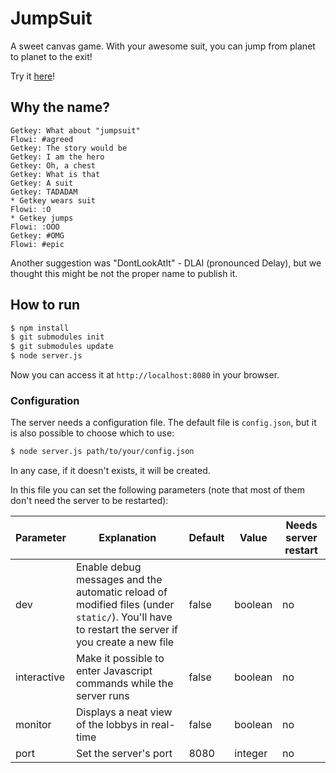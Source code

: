 # JumpSuit
A sweet canvas game.
With your awesome suit, you can jump from planet to planet to the exit!

Try it [here](https://getkey.eu/jumpsuit)!

## Why the name?
```
Getkey: What about "jumpsuit"
Flowi: #agreed
Getkey: The story would be
Getkey: I am the hero
Getkey: Oh, a chest
Getkey: What is that
Getkey: A suit
Getkey: TADADAM
* Getkey wears suit
Flowi: :O
* Getkey jumps
Flowi: :OOO
Getkey: #OMG
Flowi: #epic
```
Another suggestion was "DontLookAtIt" - DLAI (pronounced Delay), but we thought this might be not the proper name to publish it.

## How to run
```sh
$ npm install
$ git submodules init
$ git submodules update
$ node server.js
```
Now you can access it at `http://localhost:8080` in your browser.

### Configuration
The server needs a configuration file. The default file is `config.json`, but it is also possible to choose which to use:
```sh
$ node server.js path/to/your/config.json
```
In any case, if it doesn't exists, it will be created.

In this file you can set the following parameters (note that most of them don't need the server to be restarted):

Parameter | Explanation | Default | Value | Needs server restart
--------- | ----------- | ------- | ----- | --------------------
dev | Enable debug messages and the automatic reload of modified files (under `static/`). You'll have to restart the server if you create a new file | false | boolean | no
interactive | Make it possible to enter Javascript commands while the server runs | false | boolean | no
monitor | Displays a neat view of the lobbys in real-time | false | boolean | no
port | Set the server's port | 8080 | integer | no
